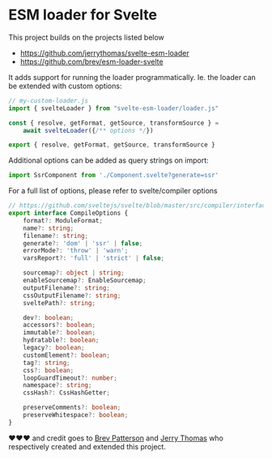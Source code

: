 # ESM loader for Svelte

This project builds on the projects listed below

- https://github.com/jerrythomas/svelte-esm-loader
- https://github.com/brev/esm-loader-svelte

It adds support for running the loader programmatically. Ie. the loader can be extended with custom options:

```javascript
// my-custom-loader.js
import { svelteLoader } from "svelte-esm-loader/loader.js"

const { resolve, getFormat, getSource, transformSource } =
    await svelteLoader({/** options */})

export { resolve, getFormat, getSource, transformSource }
```

Additional options can be added as query strings on import:
```javascript
import SsrComponent from './Component.svelte?generate=ssr'
```

For a full list of options, please refer to svelte/compiler options
```typescript
// https://github.com/sveltejs/svelte/blob/master/src/compiler/interfaces.ts#L143-L171
export interface CompileOptions {
	format?: ModuleFormat;
	name?: string;
	filename?: string;
	generate?: 'dom' | 'ssr' | false;
	errorMode?: 'throw' | 'warn';
	varsReport?: 'full' | 'strict' | false;

	sourcemap?: object | string;
	enableSourcemap?: EnableSourcemap;
	outputFilename?: string;
	cssOutputFilename?: string;
	sveltePath?: string;

	dev?: boolean;
	accessors?: boolean;
	immutable?: boolean;
	hydratable?: boolean;
	legacy?: boolean;
	customElement?: boolean;
	tag?: string;
	css?: boolean;
	loopGuardTimeout?: number;
	namespace?: string;
	cssHash?: CssHashGetter;

	preserveComments?: boolean;
	preserveWhitespace?: boolean;
}
```

♥♥♥ and credit goes to [Brev Patterson](https://github.com/brev) and [Jerry Thomas](https://github.com/jerrythomas)
who respectively created and extended this project.
